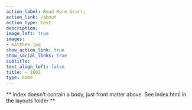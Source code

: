 ```yaml
---
action_label: Read More &rarr;
action_link: /about
action_type: text
description:
image_left: true
images:
- matthew.jpg
show_action_link: true
show_social_links: true
subtitle: 
text_align_left: false
title: ~ 1602
type: home
---
```


** index doesn't contain a body, just front matter above.
See index.html in the layouts folder **
